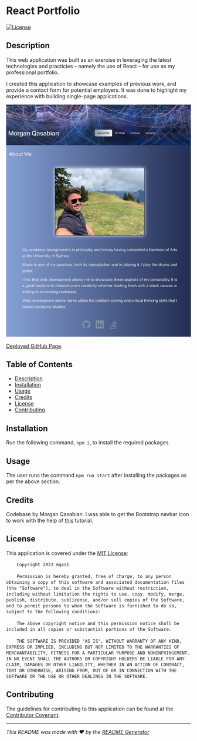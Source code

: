# React Portfolio

[![License](https://img.shields.io/badge/License-MIT-yellow.svg)](https://opensource.org/licenses/MIT)

## Description

This web application was built as an exercise in leveraging the latest technologies and practicies – namely the use of React – for use as my professional portfolio.

I created this application to showcase examples of previous work, and provide a contact form for potential employers. It was done to highlight my experience with building single-page applications.

![screenshot of 'about me' page](/react-portfolio/src/assets/images/screenshot.jpeg)

[Deployed GitHub Page](https://mqas1.github.io/react-portfolio).
  
## Table of Contents
  
- [Description](#description)
- [Installation](#installation)
- [Usage](#usage)
- [Credits](#credits)
- [License](#license)
- [Contributing](#contributing)
  
## Installation
  
Run the following command, ```npm i```, to install the required packages.

## Usage
  
The user runs the command ```npm run start``` after installing the packages as per the above section. 

## Credits

Codebase by Morgan Qasabian. I was able to get the Bootstrap navbar icon to work with the help of [this](https://johnotu.medium.com/how-to-toggle-bootstrap-navbar-collapse-button-in-react-without-jquery-1d5c2fb0751c) tutorial.
  
## License
This application is covered under the [MIT License](https://opensource.org/licenses/MIT):
        
        Copyright 2023 mqas1

        Permission is hereby granted, free of charge, to any person obtaining a copy of this software and associated documentation files (the "Software"), to deal in the Software without restriction, including without limitation the rights to use, copy, modify, merge, publish, distribute, sublicense, and/or sell copies of the Software, and to permit persons to whom the Software is furnished to do so, subject to the following conditions:
        
        The above copyright notice and this permission notice shall be included in all copies or substantial portions of the Software.
        
        THE SOFTWARE IS PROVIDED "AS IS", WITHOUT WARRANTY OF ANY KIND, EXPRESS OR IMPLIED, INCLUDING BUT NOT LIMITED TO THE WARRANTIES OF MERCHANTABILITY, FITNESS FOR A PARTICULAR PURPOSE AND NONINFRINGEMENT. IN NO EVENT SHALL THE AUTHORS OR COPYRIGHT HOLDERS BE LIABLE FOR ANY CLAIM, DAMAGES OR OTHER LIABILITY, WHETHER IN AN ACTION OF CONTRACT, TORT OR OTHERWISE, ARISING FROM, OUT OF OR IN CONNECTION WITH THE SOFTWARE OR THE USE OR OTHER DEALINGS IN THE SOFTWARE.
         
## Contributing
  
The guidelines for contributing to this application can be found at the [Contributor Covenant](https://www.contributor-covenant.org/).

---
  
*This README was made with ❤️ by the [README Generator](https://github.com/mqas1/readme-generator)*
